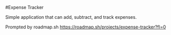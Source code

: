 #Expense Tracker

Simple application that can add, subtract, and track expenses.

Prompted by roadmap.sh
https://roadmap.sh/projects/expense-tracker?fl=0
